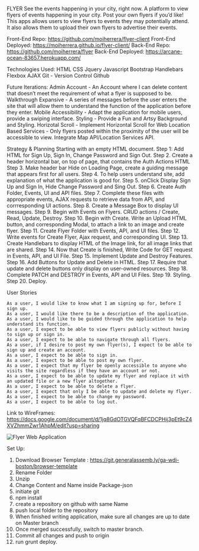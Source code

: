 FLYER See the events happening in your city, right now. A platform to view flyers of events happening in your city. Post your own flyers if you’d like!
This apps allows users to view flyers to events they may potentially attend. It also allows them to upload their own flyers to advertise their events.

Front-End Repo: https://github.com/moiherrera/flyer-client
Front-End Deployed: https://moiherrera.github.io/flyer-client/
Back-End Repo: https://github.com/moiherrera/flyer
Back-End Deployed: https://arcane-ocean-83657.herokuapp.com/

Technologies Used:
HTML
CSS
Jquery
Javascript
Bootstrap
Handlebars
Flexbox
AJAX
Git - Version Control
Github

Future Iterations:
Admin Account - An Account where I can delete content that doesn’t meet the requirement of what a flyer is supposed to be.
Walkthrough Expansive - A series of messages before the user enters the site that will allow them to understand the function of the application before they enter.
Mobile Accessibility - Adapt the application for mobile users, provide a swiping interface.
Styling - Provide a Fun and Artsy Background and Styling.
Horizotal Scroll - Implement Horizontal Scroll for Web
Location Based Services - Only flyers posted within the proximity of the user will be accessible to view. Integrate Map API/Location Services API.

Strategy & Planning
Starting with an empty HTML document.
Step 1: Add HTML for Sign Up, Sign In, Change Password and Sign Out.
Step 2. Create a header horizontal bar, on top of page, that contains the Auth Actions HTML
Step 3. Make header bar Hide on Loading Page, create a guiding message that appears first for all users.
Step 4. To help users understand site, add explanation of what the application is good for.
Step 5. onClick Display Sign Up and Sign In, Hide Change Password and Sing Out.
Step 6. Create Auth Folder, Events, UI and API files.
Step 7. Complete these files with appropriate events, AJAX requests to retrieve data from API, and corrresponding UI actions.
Step 8. Create a Message Box to display UI messages.
Step 9. Begin with Events on Flyers. CRUD actions / Create, Read, Update, Destroy.
Step 10. Begin with Create. Write an Upload HTML button, and corresponding Modal, to attach a link to an image and create flyer.
Step 11. Create Flyer Folder with Events, API, and UI files.
Step 12. Write events for Create Flyer, Ajax request, and corresponding UI.
Step 13. Create Handlebars to display HTML of the Image link, for all image links that are shared.
Step 14. Now that Create is finished, Write Code for GET request in Events, API, and UI File.
Step 15. Implement Update and Destroy Features.
Step 16. Add Buttons for Update and Delete in HTML.
Step 17. Require that update and delete buttons only display on user-owned resources.
Step 18. Complete PATCH and DESTROY in Events, API and UI Files.
Step 19. Styling.
Step 20. Deploy.

User Stories

```
As a user, I would like to know what I am signing up for, before I sign up.
As a user, I would like there to be a description of the application.
As a user, I would like to be guided through the application to help understand its function.
As a user, I expect to be able to view flyers publicly without having to sign up or sign in.
As a user, I expect to be able to navigate through all flyers.
As a user, if I desire to post my own flyer(s), I expect to be able to sign up and create an account.
As a user, I expect to be able to sign in.
As a user, I expect to be able to post my own flyer.
As a user, I expect that my flyer be openly accessible to anyone who visits the site regardless if they have an account or not.
As a user, I expect to be able to update my flyer and replace it with an updated file or a new flyer altogether.
As a user, I expect to be able to delete a flyer.
As a user, I expect that only I be able to update and delete my flyer.
As a user, I expect to be able to change my password.
As a user, I expect to be able to log out.

```

Link to WireFrames: https://docs.google.com/document/d/1jq8GdOTGVQFqBFCDCPHij3pEt9cZ4XVZhmmZwr1AhpM/edit?usp=sharing


![Flyer Web Application](http://home/herreram/sei/projects/flyer-client/public/Flyer.png)


Set Up:
1. Download Browser Template : https://git.generalassemb.ly/ga-wdi-boston/browser-template
2. Rename Folder
3. Unzip
4. Change Content and Name inside Package-json
5. initiate git
6. npm install
7. create a repository on github with same Name
8. push local folder to the repository
9. When finished writing application, make sure all changes are up to date on Master branch
10. Once merged successfully, switch to master branch.
11. Commit all changes and push to origin
12. run grunt deploy.

